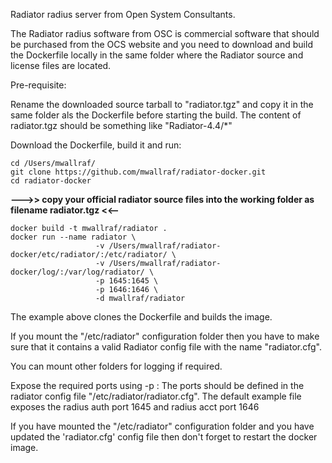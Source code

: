 Radiator radius server from Open System Consultants.

The Radiator radius software from OSC is commercial software that should be purchased from the OCS website and you need to  download and build the Dockerfile locally in the same folder where the Radiator source and license files are located.

Pre-requisite:

Rename the downloaded source tarball to "radiator.tgz" and copy it in the same folder als the Dockerfile before starting the build.
The content of radiator.tgz should be something like "Radiator-4.4/*"


Download the Dockerfile, build it and run:

```
cd /Users/mwallraf/
git clone https://github.com/mwallraf/radiator-docker.git
cd radiator-docker
```

**--->> copy your official radiator source files into the working folder as filename radiator.tgz <<--**

```
docker build -t mwallraf/radiator .
docker run --name radiator \ 
                   -v /Users/mwallraf/radiator-docker/etc/radiator/:/etc/radiator/ \
                   -v /Users/mwallraf/radiator-docker/log/:/var/log/radiator/ \
                   -p 1645:1645 \
                   -p 1646:1646 \
                   -d mwallraf/radiator
```

The example above clones the Dockerfile and builds the image. 

If you mount the "/etc/radiator" configuration folder then you have to make sure that it contains a valid Radiator config file with the name "radiator.cfg".

You can mount other folders for logging if required.

Expose the required ports using -p <host port>:<image port>
The ports should be defined in the radiator config file "/etc/radiator/radiator.cfg". The default example file exposes the radius auth port 1645 and radius acct port 1646

If you have mounted the "/etc/radiator" configuration folder and you have updated the 'radiator.cfg' config file then don't forget to restart the docker image.
